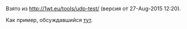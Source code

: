 Взято из http://1wt.eu/tools/udp-test/ (версия от 27-Aug-2015 12:20).

Как пример, обсуждавшийся [тут](https://blog.cloudflare.com/how-to-receive-a-million-packets/).
